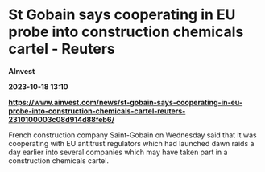 # St Gobain says cooperating in EU probe into construction chemicals cartel - Reuters
**AInvest**

**2023-10-18 13:10**

**https://www.ainvest.com/news/st-gobain-says-cooperating-in-eu-probe-into-construction-chemicals-cartel-reuters-2310100003c08d914d88feb6/**

French construction company Saint-Gobain on Wednesday said that it was cooperating with EU antitrust regulators which had launched dawn raids a day earlier into several companies which may have taken part in a construction chemicals cartel.